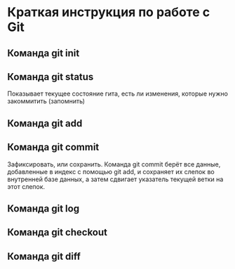 # Краткая инструкция по работе с Git

## Команда git init

## Команда git status

Показывает текущее состояние гита, есть ли изменения, которые нужно закоммитить (запомнить)

## Команда git add

## Команда git commit

Зафиксировать, или сохранить. Команда git commit берёт все данные, добавленные в индекс с помощью git add, и сохраняет их
слепок во внутренней базе данных, а затем сдвигает указатель текущей ветки на этот слепок.

## Команда git log

## Команда git checkout

## Команда git diff